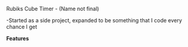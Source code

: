 Rubiks Cube Timer - (Name not final)

-Started as a side project, expanded to be something that I code every chance I get

**Features**
